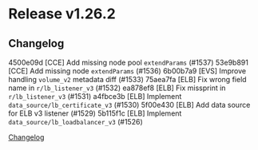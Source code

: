 # Release v1.26.2
## Changelog

4500e09d [CCE] Add missing node pool `extendParams` (#1537)
53e9b891 [CCE] Add missing node `extendParams` (#1536)
6b00b7a9 [EVS] Improve handling `volume_v2` metadata diff (#1533)
75aea7fa [ELB] Fix wrong field name in `r/lb_listener_v3` (#1532)
ea878ef8 [ELB] Fix missprint in `r/lb_listener_v3` (#1531)
a4fbce3b [ELB] Implement `data_source/lb_certificate_v3` (#1530)
5f00e430 [ELB] Add data source for ELB v3 listener (#1529)
5b115f1c [ELB] Implement `data_source/lb_loadbalancer_v3` (#1526)

[Changelog](https://docs.otc-service.com/releasenotes/terraform-provider-opentelekomcloud/current.html#v1-26-2)
